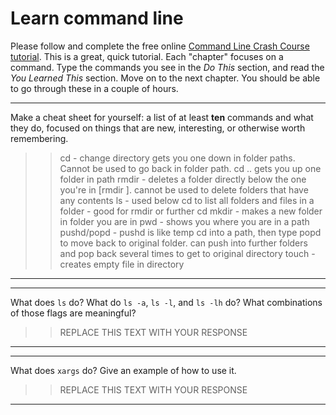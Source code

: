 # Learn command line

Please follow and complete the free online [Command Line Crash Course
tutorial](http://cli.learncodethehardway.org/book/). This is a great,
quick tutorial. Each "chapter" focuses on a command. Type the commands
you see in the _Do This_ section, and read the _You Learned This_
section. Move on to the next chapter. You should be able to go through
these in a couple of hours.


---

Make a cheat sheet for yourself: a list of at least **ten** commands and what they do, focused on things that are new, interesting, or otherwise worth remembering.

> > cd - change directory gets you one down in folder paths. Cannot be used to go back in folder path. cd .. gets you up one folder in path
rmdir - deletes a folder directly below the one you're in [rmdir <folder name>]. cannot be used to delete folders that have any contents
ls - used below cd to list all folders and files in a folder - good for rmdir or further cd
mkdir - makes a new folder in folder you are in
pwd - shows you where you are in a path
pushd/popd - pushd is like temp cd into a path, then type popd to move back to original folder. can push into further folders and pop back several times to get to original directory
touch - creates empty file in directory

---


---

What does `ls` do? What do `ls -a`, `ls -l`, and `ls -lh` do? What combinations of those flags are meaningful?

> > REPLACE THIS TEXT WITH YOUR RESPONSE

---


---

What does `xargs` do? Give an example of how to use it.

> > REPLACE THIS TEXT WITH YOUR RESPONSE

---

